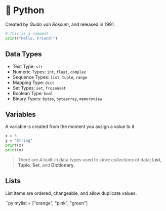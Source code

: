 # 🐍 Python

Created by _Guido van Rossum_, and released in 1991.

```py
# This is a comment
print("Hello, Friend!")
```

## Data Types
+ Text Type:	`str`
+ Numeric Types:	`int`, `float`, `complex`
+ Sequence Types:	`list`, `tuple`, `range`
+ Mapping Type:	`dict`
+ Set Types:	`set`, `frozenset`
+ Boolean Type:	`bool`
+ Binary Types:	`bytes`, `bytearray`, `memoryview`

## Variables
A variable is created from the moment you assign a value to it

```py
x = 5
y = "String"
print(x)
print(y)
```

> There are 4 built-in data types used to store _collections_ of data; **List**, **Tuple**, **Set**, and **Dictionary**.

## Lists
List items are ordered, changeable, and allow duplicate values.

``py
mylist = ["orange", "pink", "green"]
```
